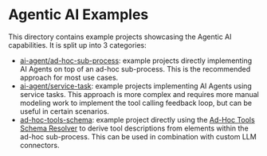 # Agentic AI Examples

This directory contains example projects showcasing the Agentic AI capabilities. It is split up into 3 categories:

- [ai-agent/ad-hoc-sub-process](ai-agent/ad-hoc-sub-process): example projects directly implementing AI Agents on top of
  an ad-hoc sub-process. This
  is the recommended approach for most use cases.
- [ai-agent/service-task](ai-agent/service-task): example projects implementing AI Agents using service tasks. This
  approach is more
  complex and requires more manual modeling work to implement the tool calling feedback loop, but can be useful in
  certain scenarios.
- [ad-hoc-tools-schema](ad-hoc-tools-schema): example project directly using
  the [Ad-Hoc Tools Schema Resolver](https://docs.camunda.io/docs/8.8/components/connectors/out-of-the-box-connectors/agentic-ai-ad-hoc-tools-schema-resolver/)
  to derive tool descriptions from elements within the ad-hoc sub-process. This can be used in combination with custom
  LLM connectors.
